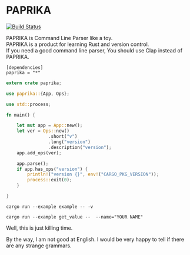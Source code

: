 # PAPRIKA 

[![Build Status](https://travis-ci.org/tak0-auk/paprika.svg?branch=master)](https://travis-ci.org/tak0-auk/paprika)

PAPRIKA is Command Line Parser like a toy.  
PAPRIKA is a product for learning Rust and version control.  
If you need a good command line parser,
You should use Clap instead of PAPRIKA.


```
[dependencies]
paprika = "*"
```

```Rust
extern crate paprika;

use paprika::{App, Ops};

use std::process;

fn main() {

    let mut app = App::new();
    let ver = Ops::new()
                .short("v")
                .long("version")
                .description("version");
    app.add_ops(ver);

    app.parse();
    if app.has_ops("version") {
        println!("version {}", env!("CARGO_PKG_VERSION"));
        process::exit(0);
    }

}
```
```
cargo run --example example -- -v
```

```
cargo run --example get_value --  --name="YOUR NAME"
```

Well, this is just killing time.

By the way, I am not good at English. I would be very happy to tell if there are any strange grammars.